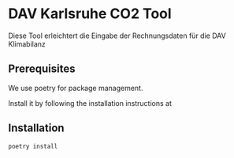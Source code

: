 # DAV Karlsruhe CO2 Tool
Diese Tool erleichtert die Eingabe der Rechnungsdaten für die DAV Klimabilanz

## Prerequisites
We use poetry for package management.

Install it by following the installation instructions at 

## Installation

```
poetry install
```